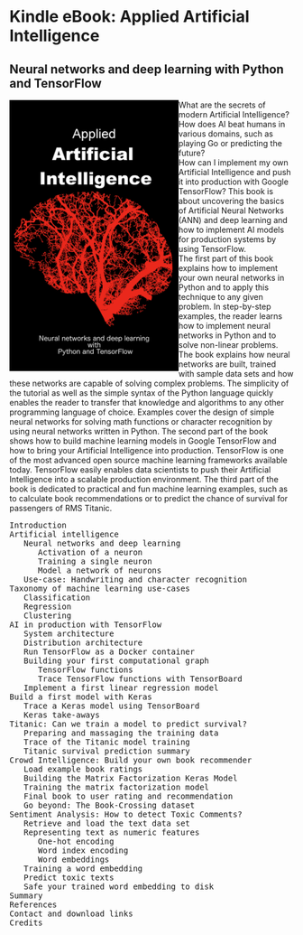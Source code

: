# Kindle eBook: Applied Artificial Intelligence
## Neural networks and deep learning with Python and TensorFlow

<a href='https://www.amazon.com/dp/B0924XRXDX'><img align='left' style="float: left;" width="300px" src="./cover.jpg"></a>
What are the secrets of modern Artificial Intelligence?
How does AI beat humans in various domains, such as playing Go or predicting the future?  
How can I implement my own Artificial Intelligence and push it into production with Google TensorFlow?
This book is about uncovering the basics of Artificial Neural Networks (ANN) and deep learning and how to implement AI models for production systems by using TensorFlow.  
The first part of this book explains how to implement your own neural networks in Python and to apply this technique to any given problem.  In step-by-step examples, the reader learns how to implement neural networks in Python and to solve non-linear problems. The book explains how neural networks are built, trained with sample data sets and how these networks are capable of solving complex problems.
The simplicity of the tutorial as well as the simple syntax of the Python language quickly enables the reader to transfer that knowledge and algorithms to any other programming language of choice.
Examples cover the design of simple neural networks for solving math functions or character recognition by using neural networks written in Python.
The second part of the book shows how to build machine learning models in Google TensorFlow and how to bring your Artificial Intelligence into production.
TensorFlow is one of the most advanced open source machine learning frameworks available today. TensorFlow easily enables data scientists to push their Artificial Intelligence into a scalable production environment.
The third part of the book is dedicated to practical and fun machine learning examples, such as to calculate book recommendations or to predict the chance of survival for passengers of RMS Titanic.

<pre>
Introduction
Artificial intelligence
   Neural networks and deep learning
      Activation of a neuron
      Training a single neuron
      Model a network of neurons
   Use-case: Handwriting and character recognition
Taxonomy of machine learning use-cases
   Classification
   Regression
   Clustering
AI in production with TensorFlow
   System architecture
   Distribution architecture
   Run TensorFlow as a Docker container
   Building your first computational graph
      TensorFlow functions
      Trace TensorFlow functions with TensorBoard
   Implement a first linear regression model
Build a first model with Keras
   Trace a Keras model using TensorBoard
   Keras take-aways
Titanic: Can we train a model to predict survival?
   Preparing and massaging the training data
   Trace of the Titanic model training
   Titanic survival prediction summary
Crowd Intelligence: Build your own book recommender
   Load example book ratings
   Building the Matrix Factorization Keras Model
   Training the matrix factorization model
   Final book to user rating and recommendation
   Go beyond: The Book-Crossing dataset
Sentiment Analysis: How to detect Toxic Comments?
   Retrieve and load the text data set
   Representing text as numeric features
      One-hot encoding
      Word index encoding
      Word embeddings
   Training a word embedding
   Predict toxic texts
   Safe your trained word embedding to disk
Summary
References
Contact and download links
Credits
</pre>



